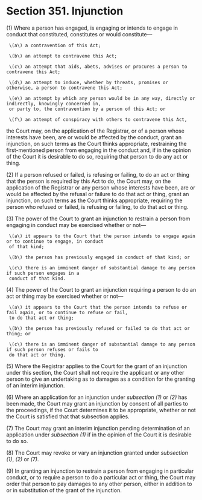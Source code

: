 # Section 351. Injunction

\(1\) Where a person has engaged, is engaging or intends to engage in conduct that constituted, constitutes or would constitute—

     \(a\) a contravention of this Act;

     \(b\) an attempt to contravene this Act;

     \(c\) an attempt that aids, abets, advises or procures a person to contravene this Act;

     \(d\) an attempt to induce, whether by threats, promises or otherwise, a person to contravene this Act;

     \(e\) an attempt by which any person would be in any way, directly or indirectly, knowingly concerned in,  
     or party to, the contravention by a person of this Act; or

     \(f\) an attempt of conspiracy with others to contravene this Act,

the Court may, on the application of the Registrar, or of a person whose interests have been, are or would be affected by the conduct, grant an injunction, on such terms as the Court thinks appropriate, restraining the first-mentioned person from engaging in the conduct and, if in the opinion of the Court it is desirable to do so, requiring that person to do any act or thing.

\(2\) If a person refused or failed, is refusing or failing, to do an act or thing that the person is required by this Act to do, the Court may, on the application of the Registrar or any person whose interests have been, are or would be affected by the refusal or failure to do that act or thing, grant an injunction, on such terms as the Court thinks appropriate, requiring the person who refused or failed, is refusing or failing, to do that act or thing.

\(3\) The power of the Court to grant an injunction to restrain a person from engaging in conduct may be exercised whether or not—

     \(a\) it appears to the Court that the person intends to engage again or to continue to engage, in conduct  
     of that kind;

     \(b\) the person has previously engaged in conduct of that kind; or

     \(c\) there is an imminent danger of substantial damage to any person if such person engages in a  
     conduct of that kind.

\(4\) The power of the Court to grant an injunction requiring a person to do an act or thing may be exercised whether or not—

     \(a\) it appears to the Court that the person intends to refuse or fail again, or to continue to refuse or fail,  
     to do that act or thing;

     \(b\) the person has previously refused or failed to do that act or thing; or

     \(c\) there is an imminent danger of substantial damage to any person if such person refuses or fails to  
     do that act or thing.

\(5\) Where the Registrar applies to the Court for the grant of an injunction under this section, the Court shall not require the applicant or any other person to give an undertaking as to damages as a condition for the granting of an interim injunction.

\(6\) Where an application for an injunction under _subsection \(1\)_ or _\(2\)_ has been made, the Court may grant an injunction by consent of all parties to the proceedings, if the Court determines it to be appropriate, whether or not the Court is satisfied that that subsection applies.

\(7\) The Court may grant an interim injunction pending determination of an application under _subsection \(1\)_ if in the opinion of the Court it is desirable to do so.

\(8\) The Court may revoke or vary an injunction granted under _subsection \(1\)_, _\(2\)_ or _\(7\)_.

\(9\) In granting an injunction to restrain a person from engaging in particular conduct, or to require a person to do a particular act or thing, the Court may order that person to pay damages to any other person, either in addition to or in substitution of the grant of the injunction.

